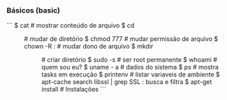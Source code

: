 ### Básicos (basic)
´´´
$ cat <arq>					  # mostrar conteúdo de arquivo
$ cd <dir>						# mudar de diretório
$ chmod 777 <arquivo>				# mudar permissão de arquivo
$ chown -R <user>:<user> <arq>	# mudar dono de arquivo
$ mkdir <dir>				          	# criar diretório
$ sudo -s					          		# ser root permanente
$ whoami							          # quem sou eu?
$ uname - a					          	# dados do sistema
$ ps                            # mostra tasks em execução
$ printenv                      # listar variaveis de ambiente
$ apt-cache search libssl | grep SSL : busca e filtra
$ apt-get install <app>			    # Instalações
´´´
